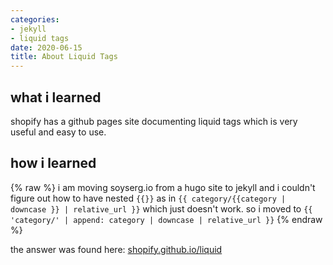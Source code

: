 ```yaml
---
categories:
- jekyll
- liquid tags
date: 2020-06-15
title: About Liquid Tags
---
```


## what i learned
shopify has a github pages site documenting liquid tags which is very useful and easy to use.

## how i learned
{% raw %}
i am moving soyserg.io from a hugo site to jekyll and i couldn't figure out how to have nested `{{}}` as in `{{ category/{{category | downcase }} | relative_url }}` which just doesn't work. so i moved to `{{ 'category/' | append: category | downcase | relative_url }}`
{% endraw %}

the answer was found here: [shopify.github.io/liquid](https://shopify.github.io/liquid/)